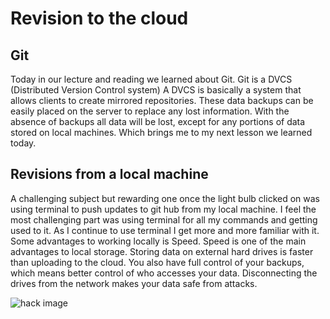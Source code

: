 # Revision to the cloud 

## Git

Today in our lecture and reading we learned about Git.  Git is a DVCS (Distributed Version Control system) A DVCS is basically a system that allows clients to create mirrored repositories. These data backups can be easily placed on the server to replace any lost information. With the absence of backups all data will be lost, except for any portions of data stored on local machines. Which brings me to my next lesson we learned today. 

## Revisions from a local machine

A challenging subject but rewarding one once the light bulb clicked on was using terminal to push updates to git hub from my local machine. I feel the most challenging part was using terminal for all my commands and getting used to it. As I continue to use terminal I get more and more familiar with it. Some advantages to working locally is Speed. Speed is one of the main advantages to local storage. Storing data on external hard drives is faster than uploading to the cloud.  You also have full control of your backups, which means better control of who accesses your data. Disconnecting the drives from the network makes your data safe from attacks.

![hack image](https://www.google.com/imgres?imgurl=https%3A%2F%2Fsecuritybrief.asia%2Fuploads%2Fstory%2F2021%2F09%2F07%2FGettyImages-1144604245.jpg&imgrefurl=https%3A%2F%2Fsecuritybrief.asia%2Fstory%2F91-of-industrial-companies-open-to-cyber-attacks&tbnid=PpG63BuK6nN0tM&vet=12ahUKEwiCntr63vTyAhXRi-AKHXFtBzsQMygBegUIARDNAQ..i&docid=3SWWIMhE_nZ8NM&w=1200&h=677&itg=1&q=cyber%20attack&ved=2ahUKEwiCntr63vTyAhXRi-AKHXFtBzsQMygBegUIARDNAQ)



